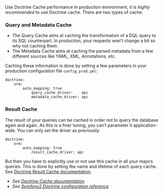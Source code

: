 Use Doctrine Cache
performance
In production environment, it is _highly recommanded_ to use Doctrine cache. There are two types of cache.

### Query and Metadata Cache
* The Query Cache aims at caching the transformation of a DQL query to its SQL counterpart. In production, your requests won't change a bit so why not caching them.
* The Metadata Cache aims at caching the parsed metadata from a few different sources like YAML, XML, Annotations, etc.

Caching these information is done by setting a few parameters in your production configuration file `config_prod.yml`:

    doctrine:
        orm:
            auto_mapping: true
                query_cache_driver:    apc
                metadata_cache_driver: apc

### Result Cache
The result of your queries can be cached in order not to query the database again and again. As this is a finer tuning, you can't parameter it application-wide. You can only set the driver as previously:

    doctrine:
        orm:
            auto_mapping: true
                result_cache_driver: apc

But then you have to explicitly use or not use this cache in all your majors queries. This is done by setting the name and lifetime of each query cache. See [Doctrine Result Cache documentation](http://docs.doctrine-project.org/projects/doctrine-orm/en/latest/reference/caching.html#result-cache).

* _See [Doctrine Cache documentation](http://docs.doctrine-project.org/projects/doctrine-orm/en/latest/reference/caching.html)_
* _See [Symfony2 Doctrine configuration reference](http://symfony.com/doc/current/reference/configuration/doctrine.html)_